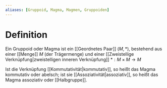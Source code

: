 ```yaml
---
aliases: [Gruppoid, Magma, Magmen, Gruppoiden]
---
```

# Definition
Ein Gruppoid oder Magma ist ein [[Geordnetes Paar]] $(M, *)$, bestehend aus einer [[Menge]] $M$ (der Trägermenge) und einer [[Zweistellige Verknüpfung|zweistelligen inneren Verknüpfung]] $* : M \times M \to M$

Ist die Verknüpfung [[Kommutativität|kommutativ]], so heißt das Magma kommutativ oder abelsch; ist sie [[Assoziativität|assoziativ]], so heißt das Magma assoziativ oder [[Halbgruppe]].
